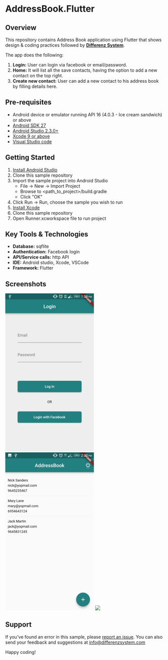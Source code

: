 # AddressBook.Flutter

## Overview
This repository contains Address Book application using Flutter that shows design & coding practices followed by **[Differenz System](http://www.differenzsystem.com/)**.

The app does the following:
1. **Login:** User can login via facebook or email/password. 
2. **Home:** It will list all the save contacts, having the option to add a new contact on the top right.
3. **Create new contact:** User can add a new contact to his address book by filling details here.

## Pre-requisites
- Android device or emulator running API 16 (4.0.3 - Ice cream sandwich) or above
- [Android SDK 27](https://developer.android.com/about/versions/oreo/android-8.0-migration.html#ptb)
- [Android Studio 2.3.0+](https://developer.android.com/studio/index.html)
- [Xcode 9 or above](https://developer.apple.com/xcode)
- [Visual Studio code](https://code.visualstudio.com/download)

## Getting Started
1. [Install Android Studio](https://developer.android.com/studio/index.html)
2. Clone this sample repository
3. Import the sample project into Android Studio
	- File -> New -> Import Project
	- Browse to <path_to_project>/build.gradle
	- Click "OK"
4. Click Run -> Run, choose the sample you wish to run
5. [Install Xcode](https://developer.apple.com/xcode/)
6. Clone this sample repository
7. Open Runner.xcworkspace file to run project

## Key Tools & Technologies
- **Database:** sqflite
- **Authentication:** Facebook login
- **API/Service calls:** http API
- **IDE:** Android studio, Xcode, VSCode
- **Framework:** Flutter

## Screenshots
<img src="https://github.com/differenz-system/AddressBook.Flutter/blob/master/ScreenShots/login.jpeg" width="280"> <img src="https://github.com/differenz-system/AddressBook.Flutter/blob/master/ScreenShots/list.jpeg" width="280"> <img src="https://github.com/differenz-system/AddressBook.Flutter/blob/master/ScreenShots/detail.jpeg" width="280">

## Support
If you've found an error in this sample, please [report an issue](https://github.com/differenz-system/Addressbook.Flutter/issues/new). You can also send your feedback and suggestions at info@differenzsystem.com

Happy coding!
